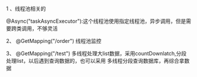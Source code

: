 1 、线程池相关的

@Async("taskAsyncExecutor"):这个线程池使用指定线程池，异步调用，但是需要跨类调用，不够灵活

2、    @GetMapping("/order") 线程池监控

3、    @GetMapping("/test")  多线程处理大list数据，采用countDownlatch,分段处理list，以后遇到查询数据的，也可以采用
多线程分段查询数据库，再综合拿数据